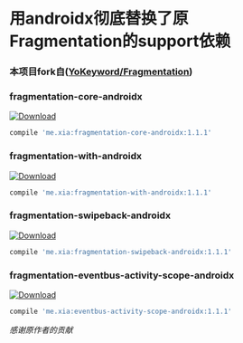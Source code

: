 # 用androidx彻底替换了原Fragmentation的support依赖
### 本项目fork自([YoKeyword/Fragmentation](https://github.com/YoKeyword/Fragmentation))


### fragmentation-core-androidx
[ ![Download](https://api.bintray.com/packages/weixia/maven/fragmentation-core-androidx/images/download.svg) ](https://bintray.com/weixia/maven/fragmentation-core-androidx/_latestVersion)
```groovy
compile 'me.xia:fragmentation-core-androidx:1.1.1'
```

### fragmentation-with-androidx
[ ![Download](https://api.bintray.com/packages/weixia/maven/fragmentation-androidx/images/download.svg) ](https://bintray.com/weixia/maven/fragmentation-androidx/_latestVersion)
```groovy
compile 'me.xia:fragmentation-with-androidx:1.1.1'
```

### fragmentation-swipeback-androidx
[ ![Download](https://api.bintray.com/packages/weixia/maven/fragmentation-swipeback-androidx/images/download.svg) ](https://bintray.com/weixia/maven/fragmentation-swipeback-androidx/_latestVersion)
```groovy
compile 'me.xia:fragmentation-swipeback-androidx:1.1.1'
```

### fragmentation-eventbus-activity-scope-androidx
[ ![Download](https://api.bintray.com/packages/weixia/maven/fragmentation-eventbus-activity-scope-androidx/images/download.svg) ](https://bintray.com/weixia/maven/fragmentation-eventbus-activity-scope-androidx/_latestVersion)
```groovy
compile 'me.xia:eventbus-activity-scope-androidx:1.1.1'
```

 *感谢原作者的贡献*